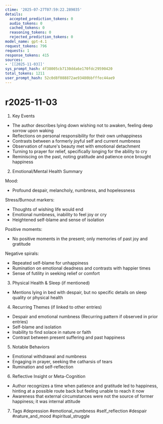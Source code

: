 ```yaml
---
ctime: '2025-07-27T07:59:22.289035'
details:
  accepted_prediction_tokens: 0
  audio_tokens: 0
  cached_tokens: 0
  reasoning_tokens: 0
  rejected_prediction_tokens: 0
model_name: gpt-4.1
request_tokens: 796
requests: 1
response_tokens: 415
sources:
- '[[2025-11-03]]'
sys_prompt_hash: 4f38005cb7130dda6e170fdc29590420
total_tokens: 1211
user_prompt_hash: 52c0d8f088872ae93480bbfffec44ae9
---
```

# r2025-11-03

1. Key Events
- The author describes lying down wishing not to awaken, feeling deep sorrow upon waking
- Reflections on personal responsibility for their own unhappiness
- Contrasts between a formerly joyful self and current numbness
- Observation of nature's beauty met with emotional detachment
- Turning to prayer for relief, specifically longing for the ability to cry
- Reminiscing on the past, noting gratitude and patience once brought happiness

2. Emotional/Mental Health Summary

Mood:
- Profound despair, melancholy, numbness, and hopelessness

Stress/Burnout markers:
- Thoughts of wishing life would end
- Emotional numbness, inability to feel joy or cry
- Heightened self-blame and sense of isolation

Positive moments:
- No positive moments in the present; only memories of past joy and gratitude

Negative spirals:
- Repeated self-blame for unhappiness
- Rumination on emotional deadness and contrasts with happier times
- Sense of futility in seeking relief or comfort

3. Physical Health & Sleep (if mentioned)
- Mentions lying in bed with despair, but no specific details on sleep quality or physical health

4. Recurring Themes (if linked to other entries)
- Despair and emotional numbness (Recurring pattern if observed in prior entries)
- Self-blame and isolation
- Inability to find solace in nature or faith
- Contrast between present suffering and past happiness

5. Notable Behaviors
- Emotional withdrawal and numbness
- Engaging in prayer, seeking the catharsis of tears
- Rumination and self-reflection

6. Reflective Insight or Meta-Cognition
- Author recognizes a time when patience and gratitude led to happiness, hinting at a possible route back but feeling unable to reach it now
- Awareness that external circumstances were not the source of former happiness; it was internal attitude

7. Tags
#depression #emotional_numbness #self_reflection #despair #nature_and_mood #spiritual_struggle